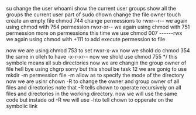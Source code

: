 su change the user whoami show the current user groups show all the groups the current user part of sudo chown change the file owner touch create an empty file chmod 744 change permessions to rwxr--r-- we again using chmod with 754 permession rwxr-xr-- we again using chmod with 751 permession more on permessions this time we use chmod 007 ------rwx we again using chmod with +111 to add execute permession to file

now we are using chmod 753 to set rwxr-x-wx now we shold do chmod 354 the same in olleh to have -x-r-xr-- now we shold use chmod 755 */ this symbole means all sub directories now we are changin the group owner of file hell bye using chgrp sorry but this shoul be task 12 we are gonig to use mkdir -m permession file -m allow as to specify the mode of the directory now we are usinr chown -R to change the owner and group owner of all files and directories note that -R tells chown to operate recursively on all files and directories in the working directory. now we will use the same code but instade od -R we will use -hto tell chown to opperate on the symbolic link
